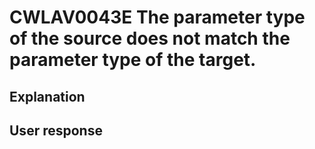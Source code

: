 # CWLAV0043E The parameter type of the source does not match the parameter type of the target.

## Explanation

## User response